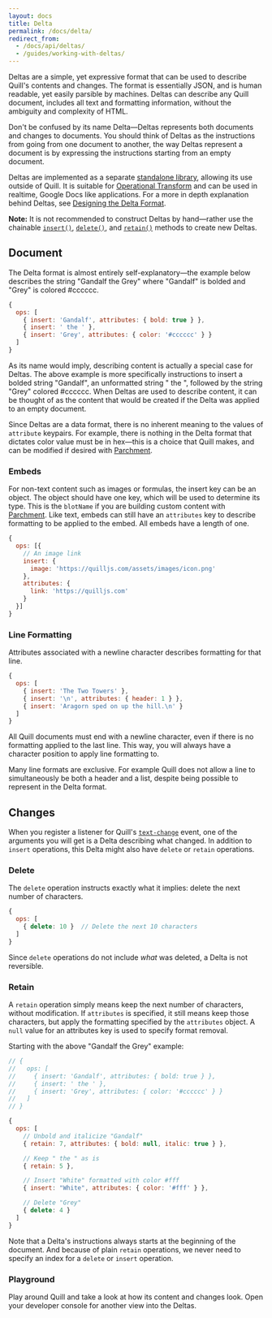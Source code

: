 ```yaml
---
layout: docs
title: Delta
permalink: /docs/delta/
redirect_from:
  - /docs/api/deltas/
  - /guides/working-with-deltas/
---
```


Deltas are a simple, yet expressive format that can be used to describe Quill's contents and changes. The format is essentially JSON, and is human readable, yet easily parsible by machines. Deltas can describe any Quill document, includes all text and formatting information, without the ambiguity and complexity of HTML.

Don't be confused by its name Delta&mdash;Deltas represents both documents and changes to documents. You should think of Deltas as the instructions from going from one document to another, the way Deltas represent a document is by expressing the instructions starting from an empty document.

Deltas are implemented as a separate [standalone library](https://github.com/quilljs/delta/), allowing its use outside of Quill. It is suitable for [Operational Transform](https://en.wikipedia.org/wiki/Operational_transformation) and can be used in realtime, Google Docs like applications. For a more in depth explanation behind Deltas, see [Designing the Delta Format](/guides/designing-the-delta-format/).

**Note:** It is not recommended to construct Deltas by hand&mdash;rather use the chainable [`insert()`](https://github.com/quilljs/delta#insert), [`delete()`](https://github.com/quilljs/delta#delete), and [`retain()`](https://github.com/quilljs/delta#retain) methods to create new Deltas.


## Document

The Delta format is almost entirely self-explanatory&mdash;the example below describes the string "Gandalf the Grey" where "Gandalf" is bolded and "Grey" is colored #cccccc.

```javascript
{
  ops: [
    { insert: 'Gandalf', attributes: { bold: true } },
    { insert: ' the ' },
    { insert: 'Grey', attributes: { color: '#cccccc' } }
  ]
}
```

As its name would imply, describing content is actually a special case for Deltas. The above example is more specifically instructions to insert a bolded string "Gandalf", an unformatted string " the ", followed by the string "Grey" colored #cccccc. When Deltas are used to describe content, it can be thought of as the content that would be created if the Delta was applied to an empty document.

Since Deltas are a data format, there is no inherent meaning to the values of `attribute` keypairs. For example, there is nothing in the Delta format that dictates color value must be in hex&mdash;this is a choice that Quill makes, and can be modified if desired with [Parchment](https://github.com/quilljs/parchment/).


### Embeds

For non-text content such as images or formulas, the insert key can be an object. The object should have one key, which will be used to determine its type. This is the `blotName` if you are building custom content with [Parchment](https://github.com/quilljs/parchment/). Like text, embeds can still have an `attributes` key to describe formatting to be applied to the embed. All embeds have a length of one.

```javascript
{
  ops: [{
    // An image link
    insert: {
      image: 'https://quilljs.com/assets/images/icon.png'
    },
    attributes: {
      link: 'https://quilljs.com'
    }
  }]
}
```


### Line Formatting

Attributes associated with a newline character describes formatting for that line.

```javascript
{
  ops: [
    { insert: 'The Two Towers' },
    { insert: '\n', attributes: { header: 1 } },
    { insert: 'Aragorn sped on up the hill.\n' }
  ]
}
```

All Quill documents must end with a newline character, even if there is no formatting applied to the last line. This way, you will always have a character position to apply line formatting to.

Many line formats are exclusive. For example Quill does not allow a line to simultaneously be both a header and a list, despite being possible to represent in the Delta format.


## Changes

When you register a listener for Quill's [`text-change`](/docs/api/#text-change) event, one of the arguments you will get is a Delta describing what changed. In addition to `insert` operations, this Delta might also have `delete` or `retain` operations.

### Delete

The `delete` operation instructs exactly what it implies: delete the next number of characters.

```javascript
{
  ops: [
    { delete: 10 }  // Delete the next 10 characters
  ]
}
```

Since `delete` operations do not include *what* was deleted, a Delta is not reversible.


### Retain

A `retain` operation simply means keep the next number of characters, without modification. If `attributes` is specified, it still means keep those characters, but apply the formatting specified by the `attributes` object. A `null` value for an attributes key is used to specify format removal.

Starting with the above "Gandalf the Grey" example:

```javascript
// {
//   ops: [
//     { insert: 'Gandalf', attributes: { bold: true } },
//     { insert: ' the ' },
//     { insert: 'Grey', attributes: { color: '#cccccc' } }
//   ]
// }

{
  ops: [
    // Unbold and italicize "Gandalf"
    { retain: 7, attributes: { bold: null, italic: true } },

    // Keep " the " as is
    { retain: 5 },

    // Insert "White" formatted with color #fff
    { insert: "White", attributes: { color: '#fff' } },

    // Delete "Grey"
    { delete: 4 }
  ]
}
```

Note that a Delta's instructions always starts at the beginning of the document. And because of plain `retain` operations, we never need to specify an index for a `delete` or `insert` operation.


### Playground

Play around Quill and take a look at how its content and changes look. Open your developer console for another view into the Deltas.

<div data-height="470" data-theme-id="23269" data-slug-hash="dMQGmq" data-default-tab="result" data-embed-version="2" class='codepen'><pre><code></code></pre></div>


<!-- script -->
<script src="//codepen.io/assets/embed/ei.js"></script>
<!-- script -->
